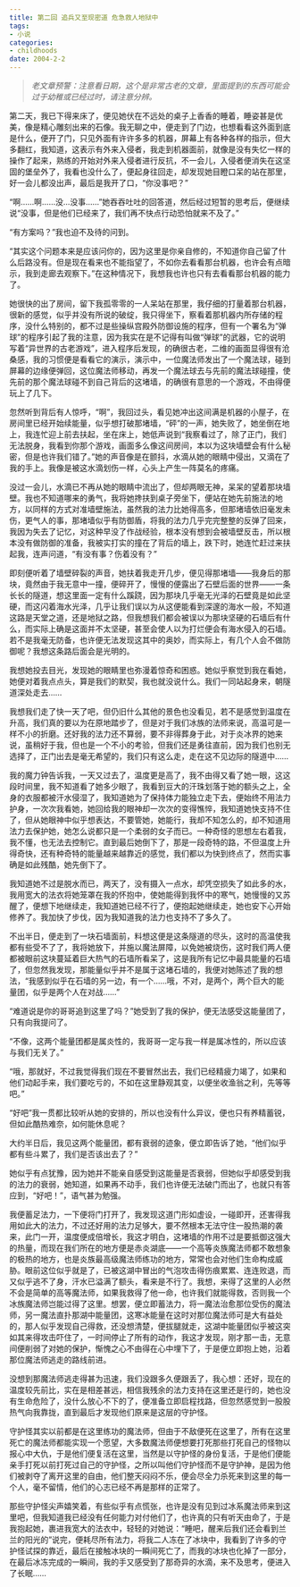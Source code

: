 ```yaml
---
title: 第二回 追兵又至现密道 危急救人地狱中
tags:
- 小说
categories:
- childhoods
date: 2004-2-2
---
```


> *老文章预警：注意看日期，这个是非常古老的文章，里面提到的东西可能会过于幼稚或已经过时，请注意分辨。*

第二天，我已下得来床了，便见她伏在不远处的桌子上香香的睡着，睡姿甚是优美，像是精心雕刻出来的石像。我无聊之中，便走到了门边，也想看看这外面到底是什么，便开了门，只见外面有许许多多的机器，屏幕上有各种各样的指示，但大多翻红，我知道，这表示有外来入侵者，我走到机器面前，就像是没有失忆一样的操作了起来，熟练的开始对外来入侵者进行反抗，不一会儿，入侵者便消失在这坚固的堡垒外了，我看也没什么了，便起身往回走，却发现她目瞪口呆的站在那里，好一会儿都没出声，最后是我开了口，“你没事吧？”

“啊……啊……没…没事……”她吞吞吐吐的回答道，然后经过短暂的思考后，便继续说“没事，但是他们已经来了，我们再不快点行动恐怕就来不及了。”


“有方案吗？”我也迫不及待的问到。

“其实这个问题本来是应该问你的，因为这里是你亲自修的，不知道你自己留了什么后路没有。但是现在看来也不能指望了，不如你去看看那台机器，也许会有点暗示，我到走廊去观察下。”在这种情况下，我想我也许也只有去看看那台机器的能力了。


她很快的出了房间，留下我孤零零的一人呆站在那里，我仔细的打量着那台机器，很新的感觉，似乎并没有所说的破绽，我只得坐下，察看着那机器内所存储的程序，没什么特别的，都不过是些操纵宫殿外防御设施的程序，但有一个署名为“弹球”的程序引起了我的注意，因为我实在是不记得有叫做“弹球”的武器，它的说明写着“异世界的古老游戏”，进入程序后发现，的确很古老，二维的画面显得很有沧桑感，我的习惯便是看看它的演示，演示中，一位魔法师发出了一个魔法球，碰到屏幕的边缘便弹回，这位魔法师移动，再发一个魔法球去与先前的魔法球碰撞，使先前的那个魔法球碰不到自己背后的这堵墙，的确很有意思的一个游戏，不由得便玩上了几下。

忽然听到背后有人惊呼，“啊”，我回过头，看见她冲出这间满是机器的小屋子，在房间里已经开始续能量，似乎想打破那堵墙，“砰”的一声，她失败了，她坐倒在地上，我连忙迎上前去扶起，坐在床上，她低声说到“我察看过了，除了正门，我们无法脱身，我看到你那个游戏，画面多么像这间房间，本以为这块墙壁会有什么秘密，但是也许我们错了。”她的声音像是在颤抖，水滴从她的眼睛中侵出，又滴在了我的手上。我像是被这水滴划伤一样，心头上产生一阵莫名的疼痛。


没过一会儿，水滴已不再从她的眼睛中流出了，但却两眼无神，呆呆的望着那块墙壁。我也不知道哪来的勇气，我将她搀扶到桌子旁坐下，便站在她先前施法的地方，以同样的方式对准墙壁施法，虽然我的法力比她得高多，但那堵墙依旧毫发未伤，更气人的事，那堵墙似乎有防御盾，将我的法力几乎完完整整的反弹了回来，我因为失去了记忆，对这种早没了作战经验，根本没有想到会被墙壁反击，所以根本没有做防御的准备，我被实打实的撞在了背后的墙上，跌下时，她连忙赶过来扶起我，连声问道，“有没有事？伤着没有？”

即刻便听着了墙壁碎裂的声音，她扶着我走开几步，便见得那堵墙——我身后的那块，竟然由于我无意中一撞，便碎开了，慢慢的便露出了石壁后面的世界——一条长长的隧道，想这里面一定有什么蹊跷，因为那块几乎毫无光泽的石壁竟是如此坚硬，而这闪着海水光泽，几乎让我们误以为从这便能看到深邃的海水一般，不知道这路是天堂之道，还是地狱之路，但我想我们都会被误以为那块坚硬的石墙后有什么，而实际上确是这面并不太坚硬，甚至会使人以为打烂便会有海水侵入的石墙。若不是我毫无防备，也许便无法发现这其中的奥妙，而实际上，有几个人会不做防御呢？我想这条路后面会是光明的。


我想她投去目光，发现她的眼睛里也弥漫着惊奇和困惑。她似乎察觉到我在看她，她便对着我点点头，算是我们的默契，我也就没说什么。我们一同站起身来，朝隧道深处走去……

我想我们走了快一天了吧，但仍旧什么其他的景色也没看见，若不是感觉到温度在升高，我们真的要以为在原地踏步了，但是对于我们冰族的法师来说，高温可是一样不小的折磨。还好我的法力还不算弱，要不非得葬身于此，对于炎冰界的她来说，虽稍好于我，但也是一个不小的考验，但我们还是勇往直前，因为我们也别无选择了，正门出去是毫无希望的，我们只有这么走，走在这不见边际的隧道中……

我的魔力钟告诉我，一天又过去了，温度更是高了，我不由得又看了她一眼，这这段时间里，我不知道看了她多少眼了，我看到豆大的汗珠划落于她的额头之上，全身的衣服都被汗水侵湿了，我知道她为了保持体力能独立走下去，便始终不用法力护身，一次次我看她，她回给我的眼神却一次次的变得憔悴，我知道她快支持不住了，但从她眼神中似乎想表达，不要管她，她能行，我却不知怎么的，却不知道用法力去保护她，她怎么说都只是一个柔弱的女子而已。一种奇怪的思想左右着我，我不懂，也无法去控制它。直到最后她倒下了，那是一段奇特的路，不但温度上升得奇快，还有种奇特的能量越来越靠近的感觉，我们都以为快到终点了，然而实事确是如此残酷，她先倒下了。

我知道她不过是脱水而已，两天了，没有摄入一点水，却凭空损失了如此多的水，我用宽大的法衣将她笼罩在我的怀抱中，使她能得到我怀中的寒气，她慢慢的又苏醒了，便想下地继续走，我知道她已经不行了，便抱起她继续走，她也安下心开始修养了。我加快了步伐，因为我知道我的法力也支持不了多久了。


不出半日，便走到了一块石墙面前，料想这便是这条隧道的尽头，这时的高温使我都有些受不了了，我将她放下，并施以魔法屏障，以免她被烧伤，这时我们两人便都被眼前这块蔓延着巨大热气的石墙所看呆了，这是我所有记忆中最具能量的石墙了，但忽然我发现，那能量似乎并不是属于这堵石墙的，我便对她陈述了我的想法，“我感到似乎在石墙的另一边，有一个……哦，不对，是两个，两个巨大的能量团，似乎是两个人在对战……”


“难道说是你的哥哥追到这里了吗？”她受到了我的保护，便无法感受这能量团了，只有向我提问了。


“不像，这两个能量团都是属炎性的，我哥哥一定与我一样是属冰性的，所以应该与我们无关了。”


“哦，那就好，不过我觉得我们现在不要冒然出去，我们已经精疲力竭了，如果和他们动起手来，我们要吃亏的，不如在这里静观其变，以便坐收渔翁之利，先等等吧。”

“好吧”我一贯都比较听从她的安排的，所以也没有什么异议，便也只有养精蓄锐，但如此酷热难奈，如何能休息呢？


大约半日后，我见这两个能量团，都有衰弱的迹象，便立即告诉了她，“他们似乎都有些斗累了，我们是否该出去了？”


她似乎有点犹豫，因为她并不能亲自感受到这能量是否衰弱，但她似乎却感受到我的法力的衰弱，她知道，如果再不动手，我们也许便无法破门而出了，也就只有答应到，“好吧！”，语气甚为勉强。

我便蓄足法力，一下便将门打开了，我发现这道门形如虚设，一碰即开，还害得我用如此大的法力，不过还好用的法力足够大，要不然根本无法守住一股热潮的袭来，此门一开，温度便成倍增长，我这才明白，这堵墙的作用不过是要抵御这强大的热量，而现在我们所在的地方便是赤炎湖底——一个高等炎族魔法师都不敢想象的极热的地方，也是炎族最高级魔法师练功的地方，常常也会对他们生命构成威胁。眼前这位似乎就是了，已被这湖中冒出的气泡攻击得伤痕累累、连连败退，而又似乎逃不了身，汗水已溢满了额头，看来是不行了。我想，来得了这里的人必然不会是简单的高等魔法师，如果我救得了他一命，也许我们就能得救，否则我一个冰族魔法师岂能过得了这里。想罢，便立即蓄法力，将一魔法治愈那位受伤的魔法师，另一魔法直扑那湖中能量团，这寒冰能量在这时对那位魔法师可是大有益处的，那人似乎发现自己得救，还没想清楚，便拔腿就走，这湖中能量团似乎被这突如其来得攻击吓住了，一时间停止了所有的动作，我这才发现，刚才那一击，无意间便削弱了对她的保护，惭愧之心不由得在心中埋下了，于是便立即抱上她，沿着那位魔法师逃走的路线前进。


没想到那魔法师逃走得甚为迅速，我们没跟多久便跟丢了，我心想：还好，现在的温度较先前比，实在是相差甚远，相信我残余的法力支持在这里还是行的，她也没有生命危险了，没什么放心不下的了，便准备立即启程找路，但忽然感觉到一股股热气向我靠拢，直到最后才发现他们原来是这层的守护怪。


守护怪其实以前都是在这里练功的魔法师，但由于不敌便死在这里了，所有在这里死亡的魔法师都能实现一个愿望，大多数魔法师便想要打死那些打死自己的怪物以报心中大仇，于是他们便复活在这里，当然是以守护怪的身份复活，于是他们便能亲手打死以前打死过自己的守护怪，之所以叫他们守护怪而不是守护神，是因为他们被剥夺了离开这里的自由，他们整天闷闷不乐，便会尽全力杀死来到这里的每一个人，毫不留情，他们的心志已经不再是那样的正常了。


那些守护怪尖声嬉笑着，有些似乎有点慌张，也许是没有见到过冰系魔法师来到这里吧，但我知道我已经没有任何能力对付他们了，也许真的只有听天由命了，于是我抱起她，裹进我宽大的法衣中，轻轻的对她说：“睡吧，醒来后我们还会看到兰兰的阳光的”说完，便耗尽所有法力，将我二人冻在了冰块中，我看到了许多的守护怪试探的靠近，最后在接触冰块的一瞬间死亡了，而我的冰块也化掉了一部分，在最后冰冻完成的一瞬间，我的手又感受到了那奇异的水滴，来不及思考，便进入了长眠……



